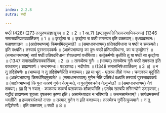 ```yaml
---
index: 2.2.8
sutra: षष्ठी

---
```

षष्ठी (428) (273 तत्पुरुषसंज्ञासूत्रम् ॥ 2 । 2 । 1 आ.7) (इष्टानुपपत्तिनिराकरणाधिकरणम्) (1346 समासप्रतिप्रसववार्तिकम् ॥ 1 ॥ ॥ कृद्योगा च ॥ कृद्योगा च षष्ठी समस्यत इति वक्तव्यम्। इध्मप्रव्रश्चनः। पलाशशातनः ॥ (आक्षेपभाष्यम्) किमर्थमिदमुच्यते? ॥ (समाधानभाष्यम्) प्रतिपदविधाना च षष्ठी न समस्यते। इति वक्ष्यति। तस्यायं पुरस्तादपकर्षः ॥ (आक्षेपभाष्यम्) का पुनः षष्ठी प्रतिपदविधाना, का च कृद्योगा? ॥ (समाधानभाष्यम्) सर्वा षष्ठी प्रतिपदविधाना शेषलक्षणां वर्जयित्वा। कर्तृकर्मणोः कृतीति तु या षष्ठी सा कृद्योगा ॥ (1347 समासप्रतिप्रसववार्तिकम् ॥ 2 ॥) ॥ तत्स्थैश्च गुणैः ॥ (भाष्यम्) तत्स्थैश्च गुणैः षष्ठी समस्यत इति वक्तव्यम्। ब्राह्मणवर्णः। चन्दनगन्धः। पटहशब्दः। नदीघोषः ॥ (1348 समासनिषेधवार्तिकम् ॥ 3 ॥) ॥ न तु तद्विशेषणैः ॥ (भाष्यम्) न तु तद्विशेषणैरिति वक्तव्यम्। इह मा भूत् - घृतस्य तीव्रो गन्धः। चन्दनस्य मृदुरिति ॥ (आक्षेपभाष्यम्) किमर्थमिदमुच्यते? ॥ (समाधानभाष्यम्) गुणेन नेति प्रतिषेधं वक्ष्यति तस्यायं पुरस्तादपकर्षः ॥ (आक्षेपभाष्यम्) किं पुनः कारणं गुणेन नेत्युच्यते, न पुनर्गुणवचनेन नेत्युच्येत? ॥ (समाधानभाष्यम्) नैवं शक्यम्। इह हि न स्यात् - काकस्य कार्ष्ण्यं बलाकायाः शौक्ल्यमिति। एतदेव खल्वपि तस्मिन्योगे उदाहरणम्। यद्धीदं ब्राह्मणस्य शुक्लाः वृषलस्य कृष्णा इति। असार्मथ्यादत्र न भविष्यति ॥ कथमसार्मथ्यम्?। सापेक्षमसमर्थं भवतीति ॥ द्रव्यमत्रापेक्ष्यते दन्ताः ॥ तस्माद् गुणेन न इति वक्तव्यम्। तत्स्थैश्च गुणैरित्युच्यमाने । न तु तद्विशेषणैः। इति वक्तव्यम् ॥ षष्ठी ॥ 8 ॥
